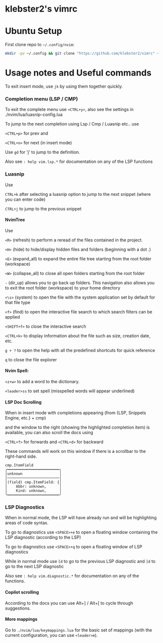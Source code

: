 # klebster2's vimrc

Ubuntu Setup
============

First clone repo to `~/.config/nvim`:

```bash
mkdir -pv ~/.config && git clone "https://github.com/klebster2/vimrc" ~/.config/nvim && cd -v ~/.config/nvim && ./install.sh
```

# Usage notes and Useful commands

To exit insert mode, use `jk` by using them together quickly.

### Completion menu (LSP / CMP)
To exit the complete menu use `<CTRL+y>`, also see the settings in ./nvim/lua/luasnip-config.lua

To jump to the next completion using Lsp / Cmp / Luasnip etc.. use

`<CTRL+p>` for prev and

`<CTRL+n>` for next (in insert mode)

Use `gd` for 'j' to jump to the definition.

Also see `: help vim.lsp.*` for documentation on any of the LSP functions

### Luasnip

Use

`CTRL+k` after selecting a luasnip option to jump to the next snippet (where you can enter code)

`CTRL+j` to jump to the previous snippet


#### NvimTree

Use

`<R>` (refresh) to perform a reread of the files contained in the project.

`<H>` (hide) to hide/display hidden files and folders (beginning with a dot .)

`<E>` (expand_all) to expand the entire file tree starting from the root folder (workspace)

`<W>` (collapse_all) to close all open folders starting from the root folder

`-` (dir_up) allows you to go back up folders. This navigation also allows you to exit the root folder (workspace) to your home directory

`<\s>` (system) to open the file with the system application set by default for that file type

`<f>` (find) to open the interactive file search to which search filters can be applied

`<SHIFT+f>` to close the interactive search

`<CTRL+k>` to display information about the file such as size, creation date, etc.

`g + ?` to open the help with all the predefined shortcuts for quick reference

`q` to close the file explorer


#### Nvim Spell:

`<z+w>` to add a word to the dictionary.

`<leader>ss` to set spell (misspelled words will appear underlined)

#### LSP Doc Scrolling

When in insert mode with completions appearing (from {LSP, Snippets Engine, etc.} + cmp)

and the window to the right (showing the highlighted completion item) is available, you can also scroll the docs using

`<CTRL+f>` for forwards and `<CTRL+d>` for backward

These commands will work on this window if there is a scrollbar to the right-hand side.

```
cmp.ItemField
╭╍╍╍╍╍╍╍╍╍╍╍╍╍╍╍╍╍╍╍╍╍╍╍╍╮
│unknown                 │
│────────────────────────│
│(field) cmp.ItemField: {│
│    Abbr: unknown,      │
│    Kind: unknown,      │
╰╍╍╍╍╍╍╍╍╍╍╍╍╍╍╍╍╍╍╍╍╍╍╍╍╯
```

### LSP Diagnostics

When in normal mode, the LSP will have already run and will be highlighting areas of code syntax.

To go to diagnostics use `<SPACE>+e` to open a floating window containing the LSP diagnostic (according to the LSP)

To go to diagnostics use `<SPACE>+q` to open a floating window of LSP diagnostics

While in normal mode use `[d` to go to the previous LSP diagnostic and `]d` to go to the next LSP diagnostic

Also see `: help vim.diagnostic.*` for documentation on any of the functions.

#### Copilot scrolling

According to the docs you can use Alt+] / Alt+[ to cycle through suggestions.

#### More mappings

Go to `./nvim/lua/keymappings.lua` for the basic set of mappings (with the current configuration, you can use `<leader>m`).
